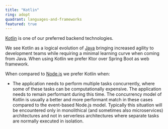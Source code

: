 ```yaml
---
title: "Kotlin"
ring: adopt
quadrant: languages-and-frameworks
featured: true
---
```


[Kotlin](https://kotlinlang.org/) is one of our preferred backend technologies.

We see Kotlin as a logical evolution of [Java](/languages-and-frameworks/java) bringing increased agility to
development teams while requiring a minimal learning curve when coming from Java.
When using Kotlin we prefer Ktor over Spring Boot as web framework.

When compared to [Node.js](/languages-and-frameworks/nodejs) we prefer Kotlin when:

- The application needs to perform multiple tasks concurrently, where some of these tasks can be
  computationally expensive. The application needs to remain performant during this time. The
  concurrency model of Kotlin is usually a better and more performant match in these cases compared
  to the event-based Node.js model. Typically this situation will be encountered only in
  monolithical (and sometimes also microservices) architectures and not in serverless architectures
  where separate tasks are normally executed in isolation.
